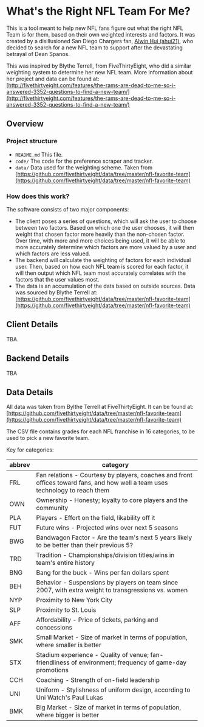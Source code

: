 What's the Right NFL Team For Me?
==================================

This is a tool meant to help new NFL fans figure out what the right NFL Team is
for them, based on their own weighted interests and factors. It was created by
a disillusioned San Diego Chargers fan,
[Alwin Hui (ahui21)](https://github.com/ahui21), who decided to search for a
new NFL team to support after the devastating betrayal of Dean Spanos.

This was inspired by Blythe Terrell, from FiveThirtyEight, who did a similar
weighting system to determine her new NFL team. More information about her
project and data can be found at:
[http://fivethirtyeight.com/features/the-rams-are-dead-to-me-so-i-answered-3352-questions-to-find-a-new-team/](http://fivethirtyeight.com/features/the-rams-are-dead-to-me-so-i-answered-3352-questions-to-find-a-new-team/)


## Overview

### Project structure

- `README.md`
    This file.
- `code/`
    The code for the preference scraper and tracker.
- `data/`
    Data used for the weighting scheme. Taken from
    [https://github.com/fivethirtyeight/data/tree/master/nfl-favorite-team](https://github.com/fivethirtyeight/data/tree/master/nfl-favorite-team)


### How does this work?

The software consists of two major components:

- The client poses a series of questions, which will ask the user to choose
  between two factors. Based on which one the user chooses, it will then
  weight that chosen factor more heavily than the non-chosen factor. Over time,
  with more and more choices being used, it will be able to more accurately
  determine which factors are more valued by a user and which factors are
  less valued.
- The backend will calculate the weighting of factors for each individual user.
  Then, based on how each NFL team is scored for each factor, it will then
  output which NFL team most accurately correlates with the factors that the
  user values most.
- The data is an accumulation of the data based on outside sources. Data was
  sourced by Blythe Terrell at:
  [https://github.com/fivethirtyeight/data/tree/master/nfl-favorite-team](https://github.com/fivethirtyeight/data/tree/master/nfl-favorite-team)


## Client Details

TBA.


## Backend Details

TBA


## Data Details

All data was taken from Bylthe Terrell at FiveThirtyEight. It can be found at:
[https://github.com/fivethirtyeight/data/tree/master/nfl-favorite-team](https://github.com/fivethirtyeight/data/tree/master/nfl-favorite-team)

The CSV file contains grades for each NFL franchise in 16 categories, to be used to pick a new favorite team.

Key for categories:

| abbrev |                                                           category                                                            |
|--------|-------------------------------------------------------------------------------------------------------------------------------|
| FRL    | Fan relations - Courtesy by players, coaches and front offices toward fans, and how well a team uses technology to reach them |
| OWN    | Ownership - Honesty; loyalty to core players and the community                                                                |
| PLA    | Players - Effort on the field, likability off it                                                                              |
| FUT    | Future wins - Projected wins over next 5 seasons                                                                              |
| BWG    | Bandwagon Factor - Are the team's next 5 years likely to be better than their previous 5?                                     |
| TRD    | Tradition - Championships/division titles/wins in team's entire history                                                       |
| BNG    | Bang for the buck - Wins per fan dollars spent                                                                                |
| BEH    | Behavior - Suspensions by players on team since 2007, with extra weight to transgressions vs. women                           |
| NYP    | Proximity to New York City                                                                                                    |
| SLP    | Proximity to St. Louis                                                                                                        |
| AFF    | Affordability - Price of tickets, parking and concessions                                                                     |
| SMK    | Small Market - Size of market in terms of population, where smaller is better                                                 |
| STX    | Stadium experience - Quality of venue; fan-friendliness of environment; frequency of game-day promotions                      |
| CCH    | Coaching - Strength of on-field leadership                                                                                    |
| UNI    | Uniform - Stylishness of uniform design, according to Uni Watch's Paul Lukas                                                  |
| BMK    | Big Market - Size of market in terms of population, where bigger is better                                                    |
